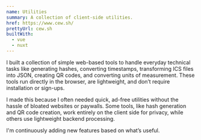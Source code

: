```yaml
---
name: Utilities
summary: A collection of client-side utilities.
href: https://www.cew.sh/
prettyUrl: cew.sh
builtWith: 
  - vue
  - nuxt
---
```


I built a collection of simple web-based tools to handle everyday technical tasks like generating hashes, converting timestamps, transforming ICS files into JSON, creating QR codes, and converting units of measurement. These tools run directly in the browser, are lightweight, and don’t require installation or sign-ups.

I made this because I often needed quick, ad-free utilities without the hassle of bloated websites or paywalls. Some tools, like hash generation and QR code creation, work entirely on the client side for privacy, while others use lightweight backend processing.

I'm continuously adding new features based on what’s useful.